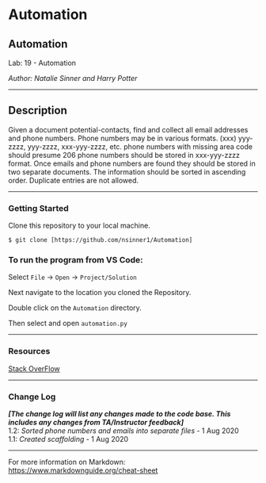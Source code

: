 # Automation

## Automation

Lab: 19 - Automation

*Author: Natalie Sinner and Harry Potter*

----

## Description
Given a document potential-contacts, find and collect all email addresses and phone numbers.
Phone numbers may be in various formats.
(xxx) yyy-zzzz, yyy-zzzz, xxx-yyy-zzzz, etc.
phone numbers with missing area code should presume 206
phone numbers should be stored in xxx-yyy-zzzz format.
Once emails and phone numbers are found they should be stored in two separate documents.
The information should be sorted in ascending order.
Duplicate entries are not allowed.

---

### Getting Started
Clone this repository to your local machine.

```
$ git clone [https://github.com/nsinner1/Automation]
```

### To run the program from VS Code:
Select ```File``` -> ```Open``` -> ```Project/Solution```

Next navigate to the location you cloned the Repository.

Double click on the ```Automation``` directory.

Then select and open ```automation.py```

---

### Resources 

[Stack OverFlow](https://stackoverflow.com/questions/3868753/find-phone-numbers-in-python-script)


---

### Change Log
***[The change log will list any changes made to the code base. This includes any changes from TA/Instructor feedback]***  
1.2: *Sorted phone numbers and emails into separate files* - 1 Aug 2020  
1.1: *Created scaffolding* - 1 Aug 2020  


------------------------------
For more information on Markdown: https://www.markdownguide.org/cheat-sheet
